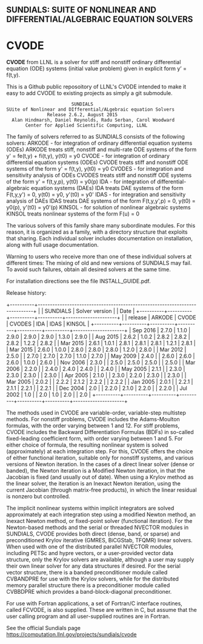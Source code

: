SUNDIALS: SUITE OF NONLINEAR AND DIFFERENTIAL/ALGEBRAIC EQUATION SOLVERS
------------------------------------------------------------------------


CVODE
=====

**CVODE** from LLNL is a solver for stiff and nonstiff ordinary differential equation
(ODE) systems (initial value problem) given in explicit form y’ = f(t,y).

This is a Github public reposoitory of LLNL's CVODE intended to make it easy to
add CVODE to existing projects as simply a git submodule. 

                            SUNDIALS 
    SUite of Nonlinear and DIfferential/ALgebraic equation Solvers
                   Release 2.6.2, August 2015
      Alan Hindmarsh, Daniel Reynolds, Radu Serban, Carol Woodward
           Center for Applied Scientific Computing, LLNL

The family of solvers referred to as SUNDIALS consists of the following solvers:
 ARKODE - for integration of ordinary differential equation systems (ODEs)
          ARKODE treats stiff, nonstiff and multi-rate ODE systems of the form
          y' = fe(t,y) + fi(t,y), y(t0) = y0
 CVODE  - for integration of ordinary differential equation systems (ODEs)
          CVODE treats stiff and nonstiff ODE systems of the form
          y' = f(t,y), y(t0) = y0
 CVODES - for integration and sensitivity analysis of ODEs
          CVODES treats stiff and nonstiff ODE systems of the form
          y' = f(t,y,p), y(t0) = y0(p)
 IDA    - for integration of differential-algebraic equation systems (DAEs)
          IDA treats DAE systems of the form
          F(t,y,y') = 0, y(t0) = y0, y'(t0) = y0'
 IDAS   - for integration and sensitivity analysis of DAEs
          IDAS treats DAE systems of the form
          F(t,y,y',p) = 0, y(t0) = y0(p), y'(t0) = y0'(p)
 KINSOL - for solution of nonlinear algebraic systems
          KINSOL treats nonlinear systems of the form
          F(u) = 0

The various solvers of this family share many subordinate modules.
For this reason, it is organized as a family, with a directory structure 
that exploits that sharing. Each individual solver includes documentation 
on installation, along with full usage documentation.

Warning to users who receive more than one of these individual solvers
at different times: The mixing of old and new versions of SUNDIALS may fail.  
To avoid such failures, obtain all desired solvers at the same time.

For installation directions see the file INSTALL_GUIDE.pdf.

Release history:

+----------+----------------------------------------------------------------------------+
|          | SUNDIALS |                             Solver version                      |
|   Date   |          +----------+----------+----------+----------+---------------------+
|          | release  |  ARKODE  |   CVODE  | CVODES   |   IDA    |   IDAS   |  KINSOL  |
+----------+----------+----------+----------+----------+----------+---------------------+
| Sep 2016 |   2.7.0  |  1.1.0   |  2.9.0   |  2.9.0   |  2.9.0   |  1.3.0   |  2.9.0   |
| Aug 2015 |   2.6.2  |  1.0.2   |  2.8.2   |  2.8.2   |  2.8.2   |  1.2.2   |  2.8.2   |
| Mar 2015 |   2.6.1  |  1.0.1   |  2.8.1   |  2.8.1   |  2.8.1   |  1.2.1   |  2.8.1   |
| Mar 2015 |   2.6.0  |  1.0.0   |  2.8.0   |  2.8.0   |  2.8.0   |  1.2.0   |  2.8.0   |
| Mar 2012 |   2.5.0  |          |  2.7.0   |  2.7.0   |  2.7.0   |  1.1.0   |  2.7.0   |
| May 2009 |   2.4.0  |          |  2.6.0   |  2.6.0   |  2.6.0   |  1.0.0   |  2.6.0   |
| Nov 2006 |   2.3.0  |          |  2.5.0   |  2.5.0   |  2.5.0   |          |  2.5.0   |
| Mar 2006 |   2.2.0  |          |  2.4.0   |  2.4.0   |  2.4.0   |          |  2.4.0   |
| May 2005 |   2.1.1  |          |  2.3.0   |  2.3.0   |  2.3.0   |          |  2.3.0   |
| Apr 2005 |   2.1.0  |          |  2.3.0   |  2.2.0   |  2.3.0   |          |  2.3.0   |
| Mar 2005 |   2.0.2  |          |  2.2.2   |  2.1.2   |  2.2.2   |          |  2.2.2   |
| Jan 2005 |   2.0.1  |          |  2.2.1   |  2.1.1   |  2.2.1   |          |  2.2.1   |
| Dec 2004 |   2.0    |          |  2.2.0   |  2.1.0   |  2.2.0   |          |  2.2.0   |
| Jul 2002 |   1.0    |          |    2.0   |    1.0   |    2.0   |          |    2.0   |
+----------+----------+----------+----------+----------+----------+---------------------+





The methods used in CVODE are variable-order, variable-step multistep
methods. For nonstiff problems, CVODE includes the Adams-Moulton formulas, with
the order varying between 1 and 12. For stiff problems, CVODE includes the
Backward Differentiation Formulas (BDFs) in so-called fixed-leading coefficient
form, with order varying between 1 and 5. For either choice of formula, the
resulting nonlinear system is solved (approximately) at each integration
step. For this, CVODE offers the choice of either functional iteration, suitable
only for nonstiff systems, and various versions of Newton iteration. In the
cases of a direct linear solver (dense or banded), the Newton iteration is a
Modified Newton iteration, in that the Jacobian is fixed (and usually out of
date). When using a Krylov method as the linear solver, the iteration is an
Inexact Newton iteration, using the current Jacobian (through matrix-free
products), in which the linear residual is nonzero but controlled.



The implicit nonlinear systems within implicit integrators are solved
approximately at each integration step using a modified Newton method, an
Inexact Newton method, or fixed-point solver (functional iteration). For the
Newton-based methods and the serial or threaded NVECTOR modules in SUNDIALS,
CVODE provides both direct (dense, band, or sparse) and preconditioned Krylov
iterative (GMRES, BiCGStab, TFQMR) linear solvers. When used with one of the
distributed parallel NVECTOR modules, including PETSc and hypre vectors, or a
user-provided vector data structure, only the Krylov solvers are available,
although a user may supply their own linear solver for any data structures if
desired.  For the serial vector structure, there is a banded preconditioner
module called CVBANDPRE for use with the Krylov solvers, while for the
distributed memory parallel structure there is a preconditioner module called
CVBBDPRE which provides a band-block-diagonal preconditioner.



For use with Fortran applications, a set of Fortran/C interface routines, called
FCVODE, is also supplied. These are written in C, but assume that the user
calling program and all user-supplied routines are in Fortran.


See the official Sundials
page <https://computation.llnl.gov/projects/sundials/cvode> 

